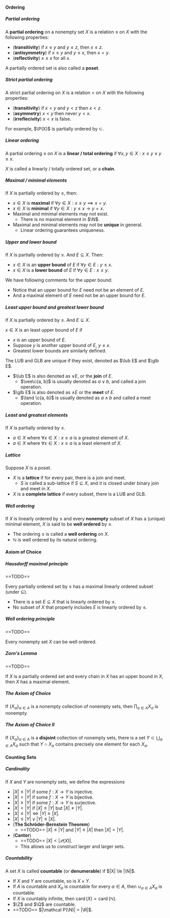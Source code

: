 #### Ordering

##### Partial ordering

A **partial ordering** on a nonempty set $X$ is a relation $\le$ on $X$ with the following properties:
- (**transitivity**) if $x \le y$ and $y \le z$, then $x \le z$.
- (**antisymmetry**) if $x \le y$ and $y \le x$, then $x=y$.
- (**reflectivity**) $x \le x$ for all $x$.

A partially ordered set is also called a **poset**.

##### Strict partial ordering

A strict partial ordering on $X$ is a relation $<$ on $X$ with the following properties:

- (**transitivity**) if $x<y$ and $y<z$ then $x<z$.
- (**asymmetry**) $x<y$ then never $y<x$.
- (**irreflecivity**) $x < x$ is false.

For example, $\P(X)$ is partially ordered by $\subset$.

##### Linear ordering

A partial ordering $\le$ on $X$ is a **linear / total ordering** if $\forall x, y \in X: x \le y \lor y \le x$.

$X$ is called a linearly / totally ordered set, or a **chain**.

##### Maximal / minimal elements

If $X$ is partially ordered by $\leq$, then:

- $x \in X$ is **maximal** if $\forall y \in X: x \le y \implies x = y$.
- $x \in X$ is **minimal** if $\forall y \in X: y \le x \to y = x$.
- Maximal and minimal elements may not exist.
    - There is no maximal element in $\N$.
- Maximal and minimal elements may not be **unique** in general.
    - Linear ordering guarantees uniqueness.

##### Upper and lower bound

If $X$ is partially ordered by $\leq$. And $E \subseteq X$. Then:
- $x \in X$ is an **upper bound** of $E$ if $\forall y \in E: y \le x$.
- $x \in X$ is a **lower bound** of $E$ if $\forall y \in E: x \le y$.

We have following comments for the upper bound:

- Notice that an upper bound for $E$ need not be an element of $E$.
- And a maximal element of $E$ need not be an upper bound for $E$.

##### Least upper bound and greatest lower bound

If $X$ is partially ordered by $\leq$. And $E \subseteq X$.

$x \in X$ is an least upper bound of $E$ if

- $x$ is an upper bound of $E$.
- Suppose $y$ is another upper bound of $E$, $y \le x$.
- Greatest lower bounds are similarly defined.

The LUB and GLB are unique if they exist, denoted as $\lub E$ and $\glb E$.

- $\lub E$ is also denoted as $\vee E$, or the **join** of $E$.
  - $\vee\c{a, b}$ is usually denoted as $a \lor b$, and called a join operation.
- $\glb E$ is also denoted as $\wedge E$ or the **meet** of $E$.
  - $\land \c{a, b}$ is usually denoted as $a \land b$ and called a meet operation.

##### Least and greatest elements

If $X$ is partially ordered by $\leq$.

- $a \in X$ where $\forall x \in X: x \le a$ is a greatest element of $X$.
- $a \in X$ where $\forall x \in X: x \ge a$ is a least element of $X$.

##### Lattice

Suppose $X$ is a poset.

- $X$ is a **lattice** if for every pair, there is a join and meet.
  - $S$ is called a sub-lattice if $S \subseteq X$, and it is closed under binary join and meet in $X$.
- $X$ is a **complete lattice** if every subset, there is a LUB and GLB.

##### Well ordering

If $X$ is linearly ordered by $\leq$ and every **nonempty** subset of $X$ has a (unique) minimal element, $X$ is said to be **well ordered** by $\leq$.

- The ordering $\leq$ is called a **well ordering** on $X$.
- $\mathbb{N}$ is well ordered by its natural ordering.

#### Axiom of Choice

##### Hausdorff maximal principle

 ==TODO==

Every partially ordered set by $\le$ has a maximal linearly ordered subset (under $\subseteq$).
- There is a set $E \subseteq X$ that is linearly ordered by $\leq$.
- No subset of $X$ that properly includes $E$ is linearly ordered by $\leq$.

##### Well ordering principle

 ==TODO==

Every nonempty set $X$ can be well ordered.

##### Zorn's Lemma

 ==TODO==

If $X$ is a partially ordered set and every chain in $X$ has an upper bound in $X$, then $X$ has a maximal element.

##### The Axiom of Choice

If $\left\{X_{\alpha}\right\}_{\alpha \in A}$ is a nonempty collection of nonempty sets, then $\prod_{\alpha \in A} X_{\alpha}$ is nonempty.

##### The Axiom of Choice II

If $\left\{X_{\alpha}\right\}_{\alpha \in A}$ is a **disjoint** collection of nonempty sets, there is a set $Y \subset \bigcup_{\alpha \in A} X_{\alpha}$ such that $Y \cap X_{\alpha}$ contains precisely one element for each $X_\alpha$.

#### Counting Sets

##### Cardinality

If $X$ and $Y$ are nonempty sets, we define the expressions

- $|X| \le |Y|$ if some $f: X \to Y$ is injective.
- $|X| = |Y|$ if some $f: X \to Y$ is bijective.
- $|X| \ge |Y|$ if some $f: X \to Y$ is surjective.
- $|X| < |Y|$ if $|X| \le |Y|$ but $|X| \neq |Y|$.
- $|X| \le |Y| \iff |Y| \ge |X|$.
- $|X| \le |Y| \lor |Y| \le |X|$.
- (**The Schröder-Bernstein Theorem**)
    - ==TODO== $|X| \le |Y|$ and $|Y| \le |X|$ then $|X| = |Y|$.
- (**Cantor**)
    - ==TODO== $|X|< |\mathcal P (X)|$.
    - This allows us to construct larger and larger sets.

##### Countability

A set $X$ is called **countable** (or **denumerable**) if $|X| \le |\N|$.

- If $X$ and $Y$ are countable, so is $X \times Y$.
- If $A$ is countable and $X_{\alpha}$ is countable for every $\alpha \in A$, then $\cup_{\alpha \in A} X_{\alpha}$ is countable.
- If $X$ is countably infinite, then $\operatorname{card}(X)=\operatorname{card}(\mathbb{N})$.
- $\Z$ and $\Q$ are countable.
- ==TODO== $|\mathcal P(\N)| = |\R|$. 
